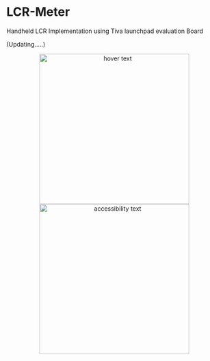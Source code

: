 # LCR-Meter
Handheld LCR Implementation using Tiva launchpad evaluation Board

(Updating.....)

<p align="center">
  <img src="https://user-images.githubusercontent.com/22340482/52296388-d71c1400-2943-11e9-8b61-d42291e789fb.jpg" width="350" title="hover text">
  <img src="https://user-images.githubusercontent.com/22340482/52296390-d71c1400-2943-11e9-97a3-cd24e8e0073e.jpg" width="350" alt="accessibility text">
</p>


